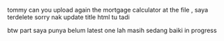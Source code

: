 tommy can you upload again the mortgage calculator at the file , saya terdelete sorry nak update title html tu tadi 

btw part saya punya belum latest one lah masih sedang baiki in progress 
